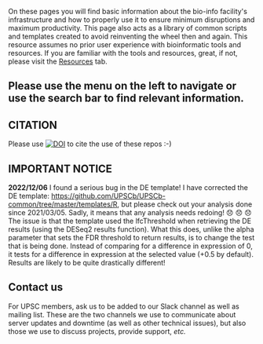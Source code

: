 On these pages you will find basic information about the bio-info facility's infrastructure and how to properly use it to ensure minimum disruptions and maximum productivity. 
This page also acts as a library of common scripts and templates created to avoid reinventing the wheel then and again. This resource assumes no prior user experience with bioinformatic tools and resources. If you are familiar with the tools and resources, great, if not, please visit the [Resources](3.%20Resources.md) tab.

Please use the menu on the left to navigate or use the search bar to find relevant information. 
---
## CITATION
Please use [![DOI](https://zenodo.org/badge/206072841.svg)](https://zenodo.org/badge/latestdoi/206072841) to cite the use of these repos :-)

## IMPORTANT NOTICE

**2022/12/06** I found a serious bug in the DE template! I have corrected the DE template: <https://github.com/UPSCb/UPSCb-common/tree/master/templates/R>, but please check out your analysis done since 2021/03/05. Sadly, it means that any analysis needs redoing! :disappointed: :disappointed: :disappointed: The issue is that the template used the lfcThreshold when retrieving the DE results (using the DESeq2 results function). What this does, unlike the alpha parameter that sets the FDR threshold to return results, is to change the test that is being done. Instead of comparing for a difference in expression of 0, it tests for a difference in expression at the selected value (+0.5 by default). Results are likely to be quite drastically different!

## Contact us

For UPSC members, ask us to be added to our Slack channel as well as mailing list. These are the two channels we use to communicate about server updates and downtime (as well as other technical issues), but also those we use to discuss projects, provide support, *etc.*